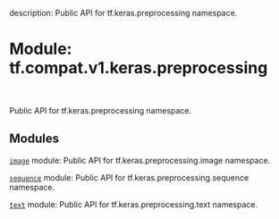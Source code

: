 description: Public API for tf.keras.preprocessing namespace.

<div itemscope itemtype="http://developers.google.com/ReferenceObject">
<meta itemprop="name" content="tf.compat.v1.keras.preprocessing" />
<meta itemprop="path" content="Stable" />
</div>

# Module: tf.compat.v1.keras.preprocessing

<!-- Insert buttons and diff -->

<table class="tfo-notebook-buttons tfo-api nocontent" align="left">

</table>



Public API for tf.keras.preprocessing namespace.



## Modules

[`image`](../../../../tf/compat/v1/keras/preprocessing/image.md) module: Public API for tf.keras.preprocessing.image namespace.

[`sequence`](../../../../tf/compat/v1/keras/preprocessing/sequence.md) module: Public API for tf.keras.preprocessing.sequence namespace.

[`text`](../../../../tf/compat/v1/keras/preprocessing/text.md) module: Public API for tf.keras.preprocessing.text namespace.

